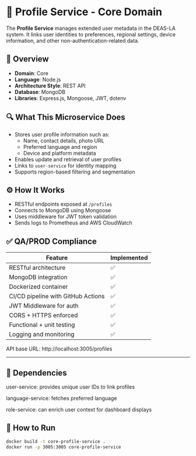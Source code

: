 # 👤 Profile Service - Core Domain

The **Profile Service** manages extended user metadata in the DEAS-LA system. It links user identities to preferences, regional settings, device information, and other non-authentication-related data.

## 📌 Overview
- **Domain**: Core
- **Language**: Node.js
- **Architecture Style**: REST API
- **Database**: MongoDB
- **Libraries**: Express.js, Mongoose, JWT, dotenv

## 🔍 What This Microservice Does
- Stores user profile information such as:
  - Name, contact details, photo URL
  - Preferred language and region
  - Device and platform metadata
- Enables update and retrieval of user profiles
- Links to `user-service` for identity mapping
- Supports region-based filtering and segmentation

## ⚙️ How It Works
- RESTful endpoints exposed at `/profiles`
- Connects to MongoDB using Mongoose
- Uses middleware for JWT token validation
- Sends logs to Prometheus and AWS CloudWatch

## ✅ QA/PROD Compliance
| Feature                             | Implemented |
|-------------------------------------|-------------|
| RESTful architecture                | ✅          |
| MongoDB integration                 | ✅          |
| Dockerized container                | ✅          |
| CI/CD pipeline with GitHub Actions  | ✅          |
| JWT Middleware for auth             | ✅          |
| CORS + HTTPS enforced               | ✅          |
| Functional + unit testing           | ✅          |
| Logging and monitoring              | ✅          |

API base URL: http://localhost:3005/profiles

--- 

## 🔄 Dependencies
user-service: provides unique user IDs to link profiles

language-service: fetches preferred language

role-service: can enrich user context for dashboard displays

## 🚀 How to Run
```bash
docker build -t core-profile-service .
docker run -p 3005:3005 core-profile-service
